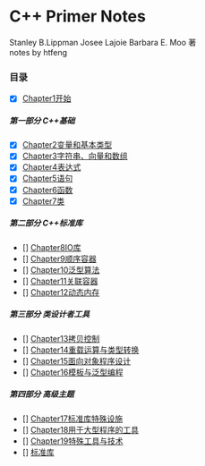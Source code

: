 # C++ Primer Notes

Stanley B.Lippman Josee Lajoie Barbara E. Moo 著     
notes by htfeng

### 目录
- [X] [Chapter1开始](Chapter1.ipynb)

##### 第一部分  C++基础
- [X] [Chapter2变量和基本类型](Chapter2.ipynb)
- [X] [Chapter3字符串、向量和数组](Chapter3.ipynb)
- [X] [Chapter4表达式](Chapter4.ipynb)
- [X] [Chapter5语句](Chapter5.ipynb)
- [X] [Chapter6函数](Chapter6.ipynb)
- [X] [Chapter7类](Chapter7.ipynb)

##### 第二部分   C++标准库
- [] [Chapter8IO库](Chapter8.ipynb)
- [] [Chapter9顺序容器](Chapter9.ipynb)
- [] [Chapter10泛型算法](Chapter10.ipynb)
- [] [Chapter11关联容器](Chapter11.ipynb)
- [] [Chapter12动态内存](Chapter12.ipynb)

##### 第三部分   类设计者工具
- [] [Chapter13拷贝控制](Chapter13.ipynb)
- [] [Chapter14重载运算与类型转换](Chapter14.ipynb)
- [] [Chapter15面向对象程序设计](Chapter15.ipynb)
- [] [Chapter16模板与泛型编程](Chapter16.ipynb)

##### 第四部分    高级主题
- [] [Chapter17标准库特殊设施](Chapter17.ipynb)
- [] [Chapter18用于大型程序的工具](Chapter18.ipynb)
- [] [Chapter19特殊工具与技术](Chapter19.ipynb)
- [] [标准库](标准库.ipynb)
